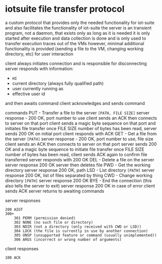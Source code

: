# iotsuite file transfer protocol

a custom protocol that provides only the needed functionality for iot-suite and also facilitates the functionality of iot-suite
the server is an transient program, not a daemon, that exists only as long as it is needed
it is only started after execution and data collection is done and is only used to transfer execution traces out of the VMs
however, minimal additional functionality is provided (sending a file to the VM, changing working directory, etc) for user interaction

client always initiates connection and is responsible for disconnecting
server responds with information:

- `HI`
- current directory (always fully qualified path)
- user currently running as
- effective user id

and then awaits command
client acknowledges and sends command

commands
PUT - Transfer a file to the server `[PATH, FILE SIZE]`
    server response - 200 OK, port number to use
    client sends an ACK then connects to server on that port
    client sends a magic byte sequence on that port and initiates file transfer
    once FILE SIZE number of bytes has been read, server sends 200 OK on initial port
    client responds with ACK
GET - Get a file from the server `[PATH]`
    server response - 200 OK, port number to use, file size
    client sends an ACK then connects to server on that port
    server sends 200 OK and a magic byte sequence to initiate file transfer
    once FILE SIZE number of bytes has been read, client sends ACK again to confirm file transferred
    server responds with 200 OK
DEL - Delete a file on the server
    server response 200 OK
    server then deletes file
PWD - Get the working directory
    server response 200 OK, path
LSD - List directory `[PATH]`
    server response 200 OK, list of files separated by thing
CWD - Change working directory `[PATH]`
    server response 200 OK
BYE - End the connection (this also tells the server to exit)
    server response 200 OK
in case of error
    client sends ACK
    server returns to awaiting commands

server responses

```text
200 AIGT
300+
    301 PERM (permission denied)
    302 NONE (no such file or directory)
    303 NDIR (not a directory (only received with CWD or LSD))
    304 LOCK (the file is currently in use by another connection)
    305 UNSP (unsupported feature or command (usually unimplemented))
    306 ARGS (incorrect or wrong number of arguments)
```

client responses

```text
100 ACK
```
